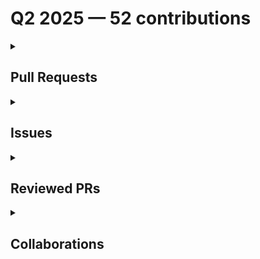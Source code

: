 # Q2 2025 — 52 contributions

<details>
  <summary><h2>Pull Requests</h2></summary>
<table style='width:100%; table-layout:fixed;'>
  <thead>
    <tr>
      <th style='width:5%;'>No.</th>
      <th style='width:20%;'>Project Name</th>
      <th style='width:20%;'>Title</th>
      <th style='width:35%;'>Description</th>
      <th style='width:20%;'>Date</th>
    </tr>
  </thead>
  <tbody>
    <tr>
      <td>1.</td>
      <td>mautic/mautic-community-handbook</td>
      <td><a href='https://github.com/mautic/mautic-community-handbook/pull/310'>Docs: Convert Governance & Governance Model v2.0 to RST</a></td>
      <td>## Description

This PR converts the "Governance" & "Governance Model v2.0" to RST.

**Notes:**

Please be informed that this PR ignores:

- The use of "will" warning,
- The change from passive to active voice,

as it keeps almost all original copy as is.

## Linked Issue

Closes #270 

 </td>
      <td>2025-06-30</td>
    </tr>
    <tr>
      <td>2.</td>
      <td>mautic/mautic-community-handbook</td>
      <td><a href='https://github.com/mautic/mautic-community-handbook/pull/309'>Remove Mautic features from Vale</a></td>
      <td>## Description

This PR removes "Mautic" from `BasedOnStyles` in the `.vale.ini` file to skip checks for Mautic features.

## Linked Issue

Closes #308 

## Screenshots

### Before

![Screenshot 2025-06-26 173937](https://github.com/user-attachments/assets/a1a40851-1871-4a24-8a67-639e4da2a0d7)

### After

![Screenshot 2025-06-26 174005](https://github.com/user-attachments/assets/094e2166-790a-4efb-a5fb-0be83b17c3c0)
</td>
      <td>2025-06-26</td>
    </tr>
    <tr>
      <td>3.</td>
      <td>Virtual-Coffee/VC-Community-Docs</td>
      <td><a href='https://github.com/Virtual-Coffee/VC-Community-Docs/pull/507'>docs: Update README and Maintainers Page</a></td>
      <td>## Linked Issue

Closes #505 
Closes #506 

<!--

If you have a pull request related to a current issue please link to that issue number.

That issue can be linked to the pull request by using the side panel in the Github UI or using the `#` symbol followed by the number of the associated issue.

To link a pull request to an issue to show that a fix is in progress and to automatically close the issue when someone merges the pull request, type the keyword "Closes" followed by a reference to the issue. For example, Closes #404 or Closes Virtual-Coffee/virtualcoffee.io/issues/404.

-->

## Description

This PR updates the README in the `docs` folder and Maintainers page with below changes:

- Move the Maintainers section from the README to `maintainers.md`
- Remove some sections from the README that reflect to the repo instead of website
- Update keywords and tags in both files

### Live Preview

- **README**: https://deploy-preview-507--vc-community-docs.netlify.app/docs/
- **Maintainers page**: https://deploy-preview-507--vc-community-docs.netlify.app/docs/community-roles/maintainers

<!--

A pull request description describes what constitutes the Pull Request and what changes you have made to the code.

It explains what you've done, including any code changes, configuration changes, migrations included, new APIs introduced, changes made to old APIs, any new workers/crons introduced in the system, copy changes, and so on. You get the gist.

A good description informs everyone that is reaading it of the purpose of the pull request. This helps not just the current maintainers but anyone reading it now or in the future to understand your intent.

If the request is not complete but you want feedback use  Draft Pull Request option of the Pull request dropdown menu.

@mention individuals that you want to review the PR, and mention why. (“ @username I want to know what you think of this code.”)

-->

## Methodology

<!--

This section explains why the above changes explained were done.

Sometimes a developer feels that it's okay to write "Business/Product requirement" in the description. That's fine, but doing so defeats the purpose of this section.

If there is a better explanation as to why the changes were suggested, it's always good to attach a document reference link for that information.

A good "Why" section should explain the reasoning behind any changes.

-->

## Code of Conduct

> By submitting this pull request, you agree to follow our [Code of Conduct](https://virtualcoffee.io/code-of-conduct/)
</td>
      <td>2025-06-23</td>
    </tr>
    <tr>
      <td>4.</td>
      <td>mautic/user-documentation</td>
      <td><a href='https://github.com/mautic/user-documentation/pull/403'>Remove update command from 4.x docs</a></td>
      <td>## Description

This PR removes the `bin/console doctrine:schema:update --no-interaction --force` from `4.x` docs with link below:

https://docs.mautic.org/en/4.x/getting_started/how_to_install_mautic.html#updating-mautic-core

## Linked Issue

Relates to #399 

</td>
      <td>2025-06-10</td>
    </tr>
    <tr>
      <td>5.</td>
      <td>mautic/user-documentation</td>
      <td><a href='https://github.com/mautic/user-documentation/pull/402'>Remove update command from 6.0 docs</a></td>
      <td>## Description

This PR removes the `bin/console doctrine:schema:update --no-interaction --force` from `6.0` docs with link below:

https://docs.mautic.org/en/6.0/getting_started/how_to_update_mautic.html#updating-mautic-composer-based-installs

## Linked Issue

Relates to #399 

</td>
      <td>2025-06-10</td>
    </tr>
    <tr>
      <td>6.</td>
      <td>mautic/user-documentation</td>
      <td><a href='https://github.com/mautic/user-documentation/pull/401'>Remove update command from 5.2 docs</a></td>
      <td>## Description

This PR removes the `bin/console doctrine:schema:update --no-interaction --force` from `5.2` docs with link below:

https://docs.mautic.org/en/5.2/getting_started/how_to_update_mautic.html#updating-mautic-composer-based-installs

## Linked Issue

Relates to #399 

</td>
      <td>2025-06-10</td>
    </tr>
    <tr>
      <td>7.</td>
      <td>mautic/user-documentation</td>
      <td><a href='https://github.com/mautic/user-documentation/pull/400'>Remove update command from 5.x docs</a></td>
      <td>## Description

This PR removes the `bin/console doctrine:schema:update --no-interaction --force` from `5.x` docs with link below:

https://docs.mautic.org/en/5.x/getting_started/how_to_update_mautic.html#updating-mautic-composer-based-installs

## Linked Issue

Relates to #399 

</td>
      <td>2025-06-10</td>
    </tr>
    <tr>
      <td>8.</td>
      <td>Virtual-Coffee/VC-Community-Docs</td>
      <td><a href='https://github.com/Virtual-Coffee/VC-Community-Docs/pull/504'>docs: Update root's README</a></td>
      <td>## Linked Issue

Closes #503 

<!--

If you have a pull request related to a current issue please link to that issue number.

That issue can be linked to the pull request by using the side panel in the Github UI or using the `#` symbol followed by the number of the associated issue.

To link a pull request to an issue to show that a fix is in progress and to automatically close the issue when someone merges the pull request, type the keyword "Closes" followed by a reference to the issue. For example, Closes #404 or Closes Virtual-Coffee/virtualcoffee.io/issues/404.

-->

## Description

This PR updates the root's README with below changes:

- Add a "Getting Started" section for local development instructions.
- Remove some sections to simplify the README and make it clearer. These sections will still be used in the docs' README. 

<!--

A pull request description describes what constitutes the Pull Request and what changes you have made to the code.

It explains what you've done, including any code changes, configuration changes, migrations included, new APIs introduced, changes made to old APIs, any new workers/crons introduced in the system, copy changes, and so on. You get the gist.

A good description informs everyone that is reaading it of the purpose of the pull request. This helps not just the current maintainers but anyone reading it now or in the future to understand your intent.

If the request is not complete but you want feedback use  Draft Pull Request option of the Pull request dropdown menu.

@mention individuals that you want to review the PR, and mention why. (“ @username I want to know what you think of this code.”)

-->

## Methodology

<!--

This section explains why the above changes explained were done.

Sometimes a developer feels that it's okay to write "Business/Product requirement" in the description. That's fine, but doing so defeats the purpose of this section.

If there is a better explanation as to why the changes were suggested, it's always good to attach a document reference link for that information.

A good "Why" section should explain the reasoning behind any changes.

-->

## Code of Conduct

> By submitting this pull request, you agree to follow our [Code of Conduct](https://virtualcoffee.io/code-of-conduct/)
</td>
      <td>2025-06-03</td>
    </tr>
    <tr>
      <td>9.</td>
      <td>Virtual-Coffee/virtualcoffee.io</td>
      <td><a href='https://github.com/Virtual-Coffee/virtualcoffee.io/pull/1352'>Add Job Hunt to the Developer Resources</a></td>
      <td>## Linked Issue

Closes #1351 

<!--

If you have a pull request related to a current issue please link to that issue number.

That issue can be linked to the pull request by using the side panel in the Github UI or using the `#` symbol followed by the number of the associated issue.

To link a pull request to an issue to show that a fix is in progress and to automatically close the issue when someone merges the pull request, type the keyword "Closes" followed by a reference to the issue. For example, Closes #404 or Closes Virtual-Coffee/virtualcoffee.io/issues/404.

-->

## Description

This PR adds Job Hunt and its sub-pages to Developer Resources.

### Live Preview

https://deploy-preview-1352--virtual-coffee-io.netlify.app/resources/developer-resources/job-hunt

<!--

A pull request description describes what constitutes the Pull Request and what changes you have made to the code.

It explains what you've done, including any code changes, configuration changes, migrations included, new APIs introduced, changes made to old APIs, any new workers/crons introduced in the system, copy changes, and so on. You get the gist.

A good description informs everyone that is reaading it of the purpose of the pull request. This helps not just the current maintainers but anyone reading it now or in the future to understand your intent.

If the request is not complete but you want feedback use  Draft Pull Request option of the Pull request dropdown menu.

@mention individuals that you want to review the PR, and mention why. (“ @username I want to know what you think of this code.”)

-->

## Methodology

<!--

This section explains why the above changes were made.

Sometimes a developer feels that it's okay to write "Business/Product requirement" in the description. That's fine, but doing so defeats the purpose of this section.

If there is a better explanation as to why the changes were suggested, it's always good to attach a document reference link for that information.

A good "Why" section should explain the reasoning behind any changes.

-->

## Code of Conduct

> By submitting this pull request, you agree to follow our [Code of Conduct](https://virtualcoffee.io/code-of-conduct/)
</td>
      <td>2025-05-30</td>
    </tr>
    <tr>
      <td>10.</td>
      <td>Virtual-Coffee/virtualcoffee.io</td>
      <td><a href='https://github.com/Virtual-Coffee/virtualcoffee.io/pull/1348'>Add "Summer 2025 Bi-Month Challenge: Get Job Ready" to the website</a></td>
      <td>## Linked Issue

Closes #1347 

<!--

If you have a pull request related to a current issue please link to that issue number.

That issue can be linked to the pull request by using the side panel in the Github UI or using the `#` symbol followed by the number of the associated issue.

To link a pull request to an issue to show that a fix is in progress and to automatically close the issue when someone merges the pull request, type the keyword "Closes" followed by a reference to the issue. For example, Closes #404 or Closes Virtual-Coffee/virtualcoffee.io/issues/404.

-->

## Description

This PR holds the below changes:

- Add `summer-2025/page.tsx` for the "Summer 2025 Bi-Month Challenge: Get Job Ready"
- Update the challenge homepage for the current challenge
- Add completed challenge banner to the `page.tsx` in may-2025.

### Live Preview

https://deploy-preview-1348--virtual-coffee-io.netlify.app/monthlychallenges

<!--

A pull request description describes what constitutes the Pull Request and what changes you have made to the code.

It explains what you've done, including any code changes, configuration changes, migrations included, new APIs introduced, changes made to old APIs, any new workers/crons introduced in the system, copy changes, and so on. You get the gist.

A good description informs everyone that is reaading it of the purpose of the pull request. This helps not just the current maintainers but anyone reading it now or in the future to understand your intent.

If the request is not complete but you want feedback use  Draft Pull Request option of the Pull request dropdown menu.

@mention individuals that you want to review the PR, and mention why. (“ @username I want to know what you think of this code.”)

-->

## Methodology

<!--

This section explains why the above changes were made.

Sometimes a developer feels that it's okay to write "Business/Product requirement" in the description. That's fine, but doing so defeats the purpose of this section.

If there is a better explanation as to why the changes were suggested, it's always good to attach a document reference link for that information.

A good "Why" section should explain the reasoning behind any changes.

-->

## Code of Conduct

> By submitting this pull request, you agree to follow our [Code of Conduct](https://virtualcoffee.io/code-of-conduct/)
</td>
      <td>2025-05-28</td>
    </tr>
    <tr>
      <td>11.</td>
      <td>Virtual-Coffee/virtualcoffee.io</td>
      <td><a href='https://github.com/Virtual-Coffee/virtualcoffee.io/pull/1343'>feat: Add May 2025 Challenge to the Website</a></td>
      <td>## Linked Issue

Closes #1342 

<!--

If you have a pull request related to a current issue please link to that issue number.

That issue can be linked to the pull request by using the side panel in the Github UI or using the `#` symbol followed by the number of the associated issue.

To link a pull request to an issue to show that a fix is in progress and to automatically close the issue when someone merges the pull request, type the keyword "Closes" followed by a reference to the issue. For example, Closes #404 or Closes Virtual-Coffee/virtualcoffee.io/issues/404.

-->

## Description

This PR adds May 2025 challenge (Goals Check-In) to the website.

### Live Preview

https://deploy-preview-1343--virtual-coffee-io.netlify.app/monthlychallenges

### Notes

~Blog post is tentative for this challenge. The link will be added when we have one and once it's published on DEV.~

Blog post link will be added once it's published on DEV.

<!--

A pull request description describes what constitutes the Pull Request and what changes you have made to the code.

It explains what you've done, including any code changes, configuration changes, migrations included, new APIs introduced, changes made to old APIs, any new workers/crons introduced in the system, copy changes, and so on. You get the gist.

A good description informs everyone that is reaading it of the purpose of the pull request. This helps not just the current maintainers but anyone reading it now or in the future to understand your intent.

If the request is not complete but you want feedback use  Draft Pull Request option of the Pull request dropdown menu.

@mention individuals that you want to review the PR, and mention why. (“ @username I want to know what you think of this code.”)

-->

## Methodology

<!--

This section explains why the above changes were made.

Sometimes a developer feels that it's okay to write "Business/Product requirement" in the description. That's fine, but doing so defeats the purpose of this section.

If there is a better explanation as to why the changes were suggested, it's always good to attach a document reference link for that information.

A good "Why" section should explain the reasoning behind any changes.

-->

## Code of Conduct

> By submitting this pull request, you agree to follow our [Code of Conduct](https://virtualcoffee.io/code-of-conduct/)
</td>
      <td>2025-04-28</td>
    </tr>
    <tr>
      <td>12.</td>
      <td>github/maintainermonth</td>
      <td><a href='https://github.com/github/maintainermonth/pull/300'>Change header's background color</a></td>
      <td>## Description

This PR changes the header's background from transparent to solid purple.

### Screen recording

https://github.com/user-attachments/assets/851a755e-0f68-4b0f-a68d-8b5312a2f646

## Linked issue

Fixes #262 


 </td>
      <td>2025-04-23</td>
    </tr>
    <tr>
      <td>13.</td>
      <td>github/maintainermonth</td>
      <td><a href='https://github.com/github/maintainermonth/pull/277'>fix: Change event labels' background color</a></td>
      <td>## Description

This PR changes the background color of some labels to pass color checker for accessibility improvement with details as follow:

- Red for the "Meetup" type: `#F42F36` to `#C70A11`
- Pink for the "Podcast" type: `#FA0087` to `#E6007A`
- Green for the "Talk" type: `#1FD19F` to `#138162`

### Screenshots & screen recording

![zero color contrast error summary](https://github.com/user-attachments/assets/d2295c25-378a-45b2-ad39-5d45dc7cd4b8)

https://github.com/user-attachments/assets/f12a7a5e-19b3-4c90-a83f-b9451902c99f

## Linked issue

Fixes #274 

</td>
      <td>2025-04-21</td>
    </tr>
    <tr>
      <td>14.</td>
      <td>adiati98/adiati98</td>
      <td><a href='https://github.com/adiati98/adiati98/pull/5'>Add latest talk</a></td>
      <td>This PR adds "From Notes to Leadership: My Tech Writing Evolution" to the "Talk" section.</td>
      <td>2025-04-20</td>
    </tr>
    <tr>
      <td>15.</td>
      <td>adiati98/adiati98</td>
      <td><a href='https://github.com/adiati98/adiati98/pull/4'>Update "About me" at README.md</a></td>
      <td>No description provided.</td>
      <td>2025-04-20</td>
    </tr>
    <tr>
      <td>16.</td>
      <td>github/maintainermonth</td>
      <td><a href='https://github.com/github/maintainermonth/pull/258'>fix: Blog title for Chrissy Codes</a></td>
      <td>## Description

This PR changes the title for Chrissy Codes from "Chrissy Codes" to "4 Tips to Transition from Contributorhood to Maintainership".

## Link issue

Fixes #257 </td>
      <td>2025-04-18</td>
    </tr>
    <tr>
      <td>17.</td>
      <td>github/maintainermonth</td>
      <td><a href='https://github.com/github/maintainermonth/pull/255'>fix: Typo for the word "Maintainer"</a></td>
      <td>## Description

Based on [this comment](https://github.com/github/maintainermonth/issues/186#issuecomment-2813847556), this PR fixes the typo and changes "Mainatiner" to "Maintainer".

## Link issue

Relates to #186 </td>
      <td>2025-04-17</td>
    </tr>
  </tbody>
</table>
</details>

<details>
  <summary><h2>Issues</h2></summary>
<table style='width:100%; table-layout:fixed;'>
  <thead>
    <tr>
      <th style='width:5%;'>No.</th>
      <th style='width:20%;'>Project Name</th>
      <th style='width:20%;'>Title</th>
      <th style='width:35%;'>Description</th>
      <th style='width:20%;'>Date</th>
    </tr>
  </thead>
  <tbody>
    <tr>
      <td>1.</td>
      <td>mautic/mautic-community-handbook</td>
      <td><a href='https://github.com/mautic/mautic-community-handbook/issues/308'>Remove Mautic features from Vale</a></td>
      <td>## Description

Currently, most of suggestions from Vale are to confirm if a word is a Mautic feature. This cause us to apply many `vale off` and `vale on` across the docs, while the terms are barely used in this Community Handbook.

## Suggestion

Remove "Mautic" from the `BasedOnStyle` in `.vale.ini` file as below:

https://github.com/mautic/mautic-community-handbook/blob/8c29c216135c7792c953798bddd05a4478e0ba66/.vale.ini#L5 </td>
      <td>2025-06-26</td>
    </tr>
    <tr>
      <td>2.</td>
      <td>mautic/user-documentation</td>
      <td><a href='https://github.com/mautic/user-documentation/issues/399'>Remove harmful command</a></td>
      <td>## Description

Based on [this comment](https://github.com/mautic/mautic/issues/15081#issuecomment-2955751016), we need to remove the `bin/console doctrine:schema:update --no-interaction --force` from the docs in all versions as it's not necessary and quite harmful.

## Proposed Solution

As we need to remove the command from several branches, there should one PR for each branch with the below list:

- [ ] 7.0
- [x] 6.0
- [x] 5.2
- [x] 5.x
- [x] 4.x
- [ ] 3.x
- [ ] 2.x</td>
      <td>2025-06-10</td>
    </tr>
    <tr>
      <td>3.</td>
      <td>Virtual-Coffee/VC-Community-Docs</td>
      <td><a href='https://github.com/Virtual-Coffee/VC-Community-Docs/issues/506'>docs: Move Maintainers section from README to Maintainers page</a></td>
      <td>### Is there an existing issue for this?

- [x] I have searched the existing issues

### Context for documentation change

There is a "Maintainers" section on the README. This section makes more sense to be part of the "Maintainers" page.

### Proposed solution

- Move the "Maintainers" section from README to the "Maintainers" page.
- Update and adjust the contents in the "Maintainers" page. 

### Resources that can help

_No response_

### Collaborators

_No response_

### Code of Conduct

- [x] I've read the Code of Conduct and understand my responsibilities as a member of the Virtual Coffee community</td>
      <td>2025-06-08</td>
    </tr>
    <tr>
      <td>4.</td>
      <td>Virtual-Coffee/VC-Community-Docs</td>
      <td><a href='https://github.com/Virtual-Coffee/VC-Community-Docs/issues/505'>Update docs' README</a></td>
      <td>### Is there an existing issue for this?

- [x] I have searched the existing issues

### Context for documentation change

The docs' README is a duplication from the root's README. We need to adjust the wordings and content to reflect the website, and not the repo.

### Proposed solution

_No response_

### Resources that can help

_No response_

### Collaborators

_No response_

### Code of Conduct

- [x] I've read the Code of Conduct and understand my responsibilities as a member of the Virtual Coffee community</td>
      <td>2025-06-03</td>
    </tr>
    <tr>
      <td>5.</td>
      <td>Virtual-Coffee/VC-Community-Docs</td>
      <td><a href='https://github.com/Virtual-Coffee/VC-Community-Docs/issues/503'>Update root's README</a></td>
      <td>### Is there an existing issue for this?

- [x] I have searched the existing issues

### Context for documentation change

We've migrated our docs to Docusaurus. Therefore, we need to update the README with instructions to set up local environment for working with Docusaurus.

### Proposed solution

_No response_

### Resources that can help

_No response_

### Collaborators

_No response_

### Code of Conduct

- [x] I've read the Code of Conduct and understand my responsibilities as a member of the Virtual Coffee community</td>
      <td>2025-06-02</td>
    </tr>
    <tr>
      <td>6.</td>
      <td>Virtual-Coffee/virtualcoffee.io</td>
      <td><a href='https://github.com/Virtual-Coffee/virtualcoffee.io/issues/1353'>Add Resources to the Job Hunt Page -- Do Not Close This Issue!</a></td>
      <td>## Description

Let's add resources related to job search for developers. They can be guides, tips, or others.

## How to Add a Resource

- Follow the instructions on the README to [set up your local environment](https://github.com/Virtual-Coffee/virtualcoffee.io?tab=readme-ov-file#local-development-setup).
- Create a branch.
  
  ```bash
   git checkout -b BRANCH-NAME
  ```
  Change `BRANCH-NAME` to the category of the resource you're adding. For example: `add-interview-resource`.
- Find `src/content/resources/developer-resources/_job-hunt-draft-pages`. There are several files in this folder.
- Choose a proper file to add your resource:
  - **`career-goals-setting-and-progress-tracking.mdx`**: for resources related to career goals setting and applications progress tracking. For example, how to set goals for job searching, recommended tools for progress tracking, etc.
  - **`career-negotiation.mdx`**: for resources related to career negotiation. For example, how to negotiate salary, work/life balance, etc.
  - **`developer-interview-prep.mdx`**: for resources related to interview preparation. For example, elevator pitches, interview questions, dos and don'ts, etc.
  - **`developer-job-boards.mdx`**: for recommended job searching websites.
  - **`developer-networking.mdx`**: for resources related to networking with other developers that can lead to job opportunities.
  - **`developer-personal-brand.mdx`**: for resources related to building a personal brand as a developer. For example, how to update LinkedIn and GitHub profiles, how to make your portfolio stand out for job searches, etc.
  - **`developer-resume.mdx`**: for resources related to resume. For example, how to tailor your resume, recommended websites to create a resume, etc.
- Using Markdown, add the link of your resource in the unordered list.

  ```markdown
  - [Resource Title](URL)
  ```

  For example:
  
  ```markdown
  - [Job Hunt](https://virtualcoffee.io/resources/developer-resources/job-hunt)
  ```
- Add and commit your changes.
- Push your branch up to your fork.
- Create a Pull Request. In the "Linked Issue" section, type `Relates to #1353`.</td>
      <td>2025-05-31</td>
    </tr>
    <tr>
      <td>7.</td>
      <td>Virtual-Coffee/virtualcoffee.io</td>
      <td><a href='https://github.com/Virtual-Coffee/virtualcoffee.io/issues/1351'>Add Job Hunt to the Developer Resources</a></td>
      <td>### Is there an existing issue for this?

- [x] I have searched the existing issues

### Context for documentation change

Throughout the years, our members shared valuable resources related to job hunting and we lost many great resources as Slack only keeps messages for limited time. We want to compile existing and future resources within the Developer Resources to ease people in finding the job-related resources.

### Proposed solution

Add a "Job Hunt" page with sub-pages to the "Developer Resources".

### Resources that can help

_No response_

### Collaborators

_No response_

### Code of Conduct

- [x] I've read the Code of Conduct and understand my responsibilities as a member of the Virtual Coffee community</td>
      <td>2025-05-30</td>
    </tr>
    <tr>
      <td>8.</td>
      <td>Virtual-Coffee/virtualcoffee.io</td>
      <td><a href='https://github.com/Virtual-Coffee/virtualcoffee.io/issues/1347'>Add June-July 2025 challenge to the website</a></td>
      <td>We need to update the monthly challenge to the June-July 2025 challenge: "Bi-Month: Get Job Ready".</td>
      <td>2025-05-28</td>
    </tr>
    <tr>
      <td>9.</td>
      <td>OpenSource-Communities/pizza-verse</td>
      <td><a href='https://github.com/OpenSource-Communities/pizza-verse/issues/114'>Docs: Update docs</a></td>
      <td>## Description

We need to update the the contents and links in this repo to adjust them with the new home.</td>
      <td>2025-05-20</td>
    </tr>
    <tr>
      <td>10.</td>
      <td>OpenSource-Communities/guestbook</td>
      <td><a href='https://github.com/OpenSource-Communities/guestbook/issues/755'>Docs: Update docs</a></td>
      <td>## Description

We need to update the the contents and links in this repo to adjust them with the new home. </td>
      <td>2025-05-20</td>
    </tr>
    <tr>
      <td>11.</td>
      <td>mautic/mautic-community-handbook</td>
      <td><a href='https://github.com/mautic/mautic-community-handbook/issues/300'>Add `toctree` for the "Developer" section</a></td>
      <td>## Description

After running `make html`, there are warnings for some files: `WARNING: document isn't included in any toctree`.  This happens because the new pages for the "Developer" section have not been added to the `index.rst` file.

## Suggestions

Add the files to the `toctree` in the `index.rst` file. We want to follow the origin structure - with subsections- if it's possible.

```markdown
Developer/
├── Code/
│   ├── Bugs
│   └── Pull requests
├── Developer documentation
├── Community reviews
└── Local environment setup
```

### Screenshots

![Image](https://github.com/user-attachments/assets/347c9e7f-c506-4427-b2fa-56b64c09d898)</td>
      <td>2025-05-05</td>
    </tr>
    <tr>
      <td>12.</td>
      <td>OpenSource-Communities/guestbook</td>
      <td><a href='https://github.com/OpenSource-Communities/guestbook/issues/735'>Feature: Add @aerg04 as a contributor</a></td>
      <td>### Description

As part of the Intro to Open Source course, we are encouraged to contribute to this repo.

### Suggested solution

Add myself as a contributor.

### Code of Conduct

- [x] I agree to follow this project's Code of Conduct

### Getting Started Instructions

- [x] I agree to follow this project's Getting Started instructions</td>
      <td>2025-04-29</td>
    </tr>
    <tr>
      <td>13.</td>
      <td>Virtual-Coffee/virtualcoffee.io</td>
      <td><a href='https://github.com/Virtual-Coffee/virtualcoffee.io/issues/1342'>Add May 2025 Challenge to the Website</a></td>
      <td>We need to update the monthly challenge to the May 2025 challenge: "Goals Check-In".</td>
      <td>2025-04-28</td>
    </tr>
    <tr>
      <td>14.</td>
      <td>github/maintainermonth</td>
      <td><a href='https://github.com/github/maintainermonth/issues/274'>Event labels background color don't pass contrast checker for accessibility</a></td>
      <td>## Description

In the "Schedule" page, all events have type labels. When running WAVE on this page, the labels' background color red, pink, and green show contrast errors. Below are the screenshots for these colors.

![contrast error warnings](https://github.com/user-attachments/assets/ec628ebd-9a2d-4c57-aa08-916f3f83a968)

### Red label for the "meetup" type

![red label with contrast error](https://github.com/user-attachments/assets/596c78a6-f0cb-485e-99df-065b886ea39c)

### Pink label for the "podcast" type

![pink label with contrast error](https://github.com/user-attachments/assets/87273f56-f94e-4ba3-8872-b84630662968)

### Green label for the "talk" type

![green label with contrast error](https://github.com/user-attachments/assets/2771b20b-7ec8-4b2c-9ed6-e1803c78efed)

## Suggestions

Considering that the text color is white, we can adjust the colors to be darker, but not far from the existing color. That way, we can pass the color checker to follow accessibility rules as the below:

### Red label for the "meetup" type

Change the color from `#F42F36` to `#C70A11`.

![red label passes contrast checker](https://github.com/user-attachments/assets/ba0952f0-808a-4401-a37b-4b8c1b84cec3)

### Pink label for the "podcast" type

Change the color from `#FA0087` to `E6007A`.

![pink label passes contrast checker](https://github.com/user-attachments/assets/a5f7a806-1d43-4550-b8ba-8623ec784414)

### Green label for the "talk" type

Change the color from `#1FD19F` to `#138162`.

![green label passes contrast checker](https://github.com/user-attachments/assets/a697860c-a6d0-41db-85ff-81bbf0c02b08)</td>
      <td>2025-04-20</td>
    </tr>
    <tr>
      <td>15.</td>
      <td>github/maintainermonth</td>
      <td><a href='https://github.com/github/maintainermonth/issues/273'>Background color for podcast label doesn't pass color contrast for accessibility</a></td>
      <td>## Description

When running [WAVEhttps://wave.webaim.org/]() on the homepage, it shows one contrast error.
The error comes from the pink background of the podcast label as per screenshot below.

![contrast error on wave](https://github.com/user-attachments/assets/dfcf0ea8-f7d6-4d1a-8ae1-b5a0354ed4bc)

![a podcast event with some labels on github maintainer month website](https://github.com/user-attachments/assets/b4272368-4b92-43ac-b2fe-38a306321021)

## Suggestion

We can achieve the color contrast for accessibility by changing the background color for the podcast label from `#FA0087` to `E6007A`. It makes the pink slightly darker, but not too far from the existing one.

![event labels on github maintainer month website](https://github.com/user-attachments/assets/aa695f35-3c88-494d-be16-f3c086667d5b)

 </td>
      <td>2025-04-20</td>
    </tr>
    <tr>
      <td>16.</td>
      <td>github/maintainermonth</td>
      <td><a href='https://github.com/github/maintainermonth/issues/272'>Issues with `yarn` on Windows 11</a></td>
      <td>## Description

I forked and cloned the `maintainermonth` repository on my local machine.

I followed the instructions on the `README` to run the project locally. However, I encountered some problems when installing dependencies with `yarn`.

### Environment

- **OS:** Windows 11
- **Yarn version:** v1.22.19
- **Node version:** v20.17.0

## How to reproduce the bug

### `yarn install`

1. Fork and clone the forked `maintainermonth` repository to your local machine.
2. Run `yarn install`.
3. You will get an error message (the path will be different depending on your directory & folder names):

    ```bash
    error An unexpected error occurred: "Unknown token: { line: 1379, col: 1, type: 'INVALID', value: undefined } 1379:1 in D:\\WebDev\\GitHub\\maintainermonth\\yarn.lock".
    ```

### `yarn start`

When I could finally install the dependencies, running `yarn start` also gave me a problem.

1. Run `yarn start`.
2. You will get an error message (the path will be different depending on your directory & folder names):

    ```bash
    Error: Could not find a production build in the '.next' directory. Try building your app with 'next build' before starting the production server. https://nextjs.org/docs/messages/production-start-no-build-id
    at setupFsCheck (D:\WebDev\GitHub\maintainermonth\node_modules\next\dist\server\lib\router-utils\filesystem.js:151:19)
    at async initialize (D:\WebDev\GitHub\maintainermonth\node_modules\next\dist\server\lib\router-server.js:63:23)
    at async Server.<anonymous> (D:\WebDev\GitHub\maintainermonth\node_modules\next\dist\server\lib\start-server.js:249:36)
    error Command failed with exit code 1.
    ```

### `yarn build`

After running `yarn start`, in the error message, it was mentioned: `Could not find a production build in the '.next' directory. Try building your app with 'next build' before starting the production server.`

So, I followed this instruction as the below:

1. Run `yarn build`.
2. You will get the error message:

    ```bash
    $ NODE_ENV=production next build
    'NODE_ENV' is not recognized as an internal or external command, operable program or batch file.
    error Command failed with exit code 1.
    ```

## Workaround

I finally could get everything worked as expected with the below workaround:

1. Fork and clone the forked `maintainermonth` repository to the local machine.
2. Remove the `yarn.lock` file.
3. Run `yarn install`.
    
    > Now the dependencies can be installed without any issue, and a new `yarn.lock` file is generated.
4. Run `yarn dev`.
    
    > Running `yarn start` still doesn't work. But `yarn dev` runs and renders the website with no problem.

## Suggestions

Sometimes, Windows users encounter problems that Mac users don't. It'd be great if other Windows users could confirm if this also happened in their machine.

If they encounter the same problem, we might want to update the instructions on the README to accommodate Windows users.

Things to consider:

- Run `yarn dev` instead of `yarn start`
- Recommended `yarn` version if preferable
- Recommended Node version if preferable</td>
      <td>2025-04-20</td>
    </tr>
    <tr>
      <td>17.</td>
      <td>github/maintainermonth</td>
      <td><a href='https://github.com/github/maintainermonth/issues/270'>Add CODEOWNERS file</a></td>
      <td>## Description

The `maintainermonth` repo currently doesn't have a `CODEOWNERS` file. Having this file would benefits both maintainers and contributors with the below reasons:

- Whenever there's an issue or PR coming in, maintainers will get notified. That way, all issues and PRs can get attention they need and hardly get missed.

- Contributors don't always know who maintain a repo. In some cases, when there are active/regular contributors, folks are assuming that they are the maintainer of the repo. Maintainers are decision makers who understand the vision and mission of the repo. So it makes more sense to tag the maintainers team when they have questions or ask directions that needs to be aligned with the project's needs. We can then mention this in the `CONTRIBUTING.md` that when folks need to reach out maintainers, they can tag `@github/team-name`.

## Suggestions

Add a `CODEOWNERS` file to the `.github` folder.

---

>[!NOTE]
> If this is a go, I believe this issue would best be handled by the maintainers team of `maintainermonth` repo.</td>
      <td>2025-04-20</td>
    </tr>
    <tr>
      <td>18.</td>
      <td>github/maintainermonth</td>
      <td><a href='https://github.com/github/maintainermonth/issues/265'>Inline buttons are causing white space on mobile screen</a></td>
      <td>The inline buttons at the "Upcoming events 2025" section are adding white space at the right side for other sections, as well as the navbar and footer. See screen recording below.

I'm using Samsung Galaxy S22 with viewport 360px × 780px.

Maybe we can make them stack on smaller screens?

https://github.com/user-attachments/assets/ec21d678-35d4-4b2a-9978-26d114f8cf78

</td>
      <td>2025-04-18</td>
    </tr>
    <tr>
      <td>19.</td>
      <td>github/maintainermonth</td>
      <td><a href='https://github.com/github/maintainermonth/issues/259'>Text and button overlap with image on mobile screens </a></td>
      <td>When I opened the website homepage, the text and button in the first section overlapped with the image, as shown in the screen recording below.

I'm using Samsung Galaxy S22 with viewport size 360px × 780px.

**Edit:** I just noticed that this also the case for desktop screen. If this is intentional, feel free to close this issue. 🙂 

https://github.com/user-attachments/assets/e40b4ceb-85d2-45f1-81b6-3bc0c6654a4b

</td>
      <td>2025-04-18</td>
    </tr>
    <tr>
      <td>20.</td>
      <td>github/maintainermonth</td>
      <td><a href='https://github.com/github/maintainermonth/issues/257'>Incorrect title in the library</a></td>
      <td>The blog's title for Chrissy Codes is incorrect.
Currently, it's holding name instead of title as in screenshot below.

![incorrect title](https://github.com/user-attachments/assets/79a6d0bc-3314-45ef-9873-7a912ae83145)


 </td>
      <td>2025-04-18</td>
    </tr>
    <tr>
      <td>21.</td>
      <td>github/maintainermonth</td>
      <td><a href='https://github.com/github/maintainermonth/issues/256'>Typo for the word "Maintainer"</a></td>
      <td>Based on [this comment](https://github.com/github/maintainermonth/issues/186#issuecomment-2813847556) there is a typo for the word "Maintainer".</td>
      <td>2025-04-17</td>
    </tr>
    <tr>
      <td>22.</td>
      <td>mautic/mautic-community-handbook</td>
      <td><a href='https://github.com/mautic/mautic-community-handbook/issues/289'>Convert "Community reviews" section to RST</a></td>
      <td>Please see parent issue for details.

https://contribute.mautic.org/contributing-to-mautic/developer/community-reviews</td>
      <td>2025-04-16</td>
    </tr>
    <tr>
      <td>23.</td>
      <td>mautic/mautic-community-handbook</td>
      <td><a href='https://github.com/mautic/mautic-community-handbook/issues/288'>Convert "Developer documentation" section to RST</a></td>
      <td>Please see parent issue for details.

https://contribute.mautic.org/contributing-to-mautic/developer/developer-documentation</td>
      <td>2025-04-16</td>
    </tr>
    <tr>
      <td>24.</td>
      <td>mautic/mautic-community-handbook</td>
      <td><a href='https://github.com/mautic/mautic-community-handbook/issues/287'>Convert "Pull requests" section to RST</a></td>
      <td>Please see parent issue for details.

https://contribute.mautic.org/contributing-to-mautic/developer/code/pull-requests</td>
      <td>2025-04-16</td>
    </tr>
    <tr>
      <td>25.</td>
      <td>mautic/mautic-community-handbook</td>
      <td><a href='https://github.com/mautic/mautic-community-handbook/issues/286'>Convert "Bugs" section to RST</a></td>
      <td>Please see parent issue for details.

https://contribute.mautic.org/contributing-to-mautic/developer/code/bugs</td>
      <td>2025-04-16</td>
    </tr>
    <tr>
      <td>26.</td>
      <td>mautic/mautic-community-handbook</td>
      <td><a href='https://github.com/mautic/mautic-community-handbook/issues/285'>Convert "Local environment setup" to RST</a></td>
      <td>Please see parent issue for details.

https://contribute.mautic.org/contributing-to-mautic/developer/local-environment-setup</td>
      <td>2025-04-16</td>
    </tr>
    <tr>
      <td>27.</td>
      <td>mautic/mautic-community-handbook</td>
      <td><a href='https://github.com/mautic/mautic-community-handbook/issues/284'>Convert "Code" section to RST</a></td>
      <td>Please see parent issue for details.

https://contribute.mautic.org/contributing-to-mautic/developer/code</td>
      <td>2025-04-16</td>
    </tr>
    <tr>
      <td>28.</td>
      <td>mautic/mautic-community-handbook</td>
      <td><a href='https://github.com/mautic/mautic-community-handbook/issues/283'>Developer - https://contribute.mautic.org/contributing-to-mautic/developer</a></td>
      <td>No description provided.</td>
      <td>2025-04-16</td>
    </tr>
    <tr>
      <td>29.</td>
      <td>mautic/mautic-community-handbook</td>
      <td><a href='https://github.com/mautic/mautic-community-handbook/issues/282'>Convert "Developer" section in the "Contributing to Mautic" section to RST</a></td>
      <td>Based on [this issue](https://github.com/mautic/mautic-community-handbook/issues/228), we need to convert the "Developer" section within the "Contributing to Mautic" section to RST.

This section has several sub-sections as below. So, let's break them down into sub-issues and gradually work on the whole section with small PRs.

- [ ] Developer - https://contribute.mautic.org/contributing-to-mautic/developer
</td>
      <td>2025-04-14</td>
    </tr>
  </tbody>
</table>
</details>

<details>
  <summary><h2>Reviewed PRs</h2></summary>
No reviewed prs contributions in this quarter.
</details>

<details>
  <summary><h2>Collaborations</h2></summary>
<table style='width:100%; table-layout:fixed;'>
  <thead>
    <tr>
      <th style='width:5%;'>No.</th>
      <th style='width:20%;'>Project Name</th>
      <th style='width:20%;'>Title</th>
      <th style='width:35%;'>Description</th>
      <th style='width:20%;'>Date</th>
    </tr>
  </thead>
  <tbody>
    <tr>
      <td>1.</td>
      <td>OpenSource-Communities/guestbook</td>
      <td><a href='https://github.com/OpenSource-Communities/guestbook/pull/776'>docs: update @sujanthapa01 as a contributor</a></td>
      <td><!-- Please fill in all areas in this PR form. Incomplete PRs will be marked invalid and may be closed. -->

## Description

<!--
Please do not leave this blank. Add your description **below** this line and **outside** of the comment tags.
For example: This PR adds <your-github-username> as a contributor.
-->

## What type of PR is this? (check all applicable)

- [x ] 🤝 Add a contributor
- [ ] 📝 Documentation Update

## Related Issues
Closes #775 
<!-- 
Add your related issue **below** this line and **outside** of the comment tags.

Please use this format to link your issue: Closes #XXX.
Change "XXX" to your issue number that you can find next to your issue's title.

More information about link issue: https://docs.github.com/en/issues/tracking-your-work-with-issues/using-issues/linking-a-pull-request-to-an-issue 
-->

## Contributors Checklist

### I've read through the [Getting Started](https://intro.opensauced.pizza/#/intro-to-oss/how-to-contribute-to-open-source?id=getting-started) section

- [x ] ✅ Yes
- [ ] ❌ Not yet

### Have you run `npm run contributors:generate` to generate your profile and the badge on the README?

- [ x] ✅ Yes
- [ ] ❌ No

## Added to documentation?

- [x ] 📜 README.md
- [ ] 🙅 no documentation needed

## Screenshot (Required for PR Review)
![Screenshot](https://github.com/user-attachments/assets/7f7a9a91-e24a-4e3b-9a12-2f694a047ee4)

<!-- Please provide a screenshot of your profile being generated on the README. This ensures that you ran the `npm run contributors:generate` command, as mentioned in the previous question, which makes it easier for the maintainers to review PRs. All PRs without screenshots will be automatically rejected-->

## [optional] What GIF best describes this PR or how it makes you feel?

<!-- note: PRs with deleted sections will be marked invalid -->
![NI6](https://github.com/user-attachments/assets/cb76ec03-3677-443c-81a3-7be4588413f2)
<!--
  For Work In Progress Pull Requests, please use the Draft PR feature,
  see https://github.blog/2019-02-14-introducing-draft-pull-requests/ for further details.



  For a timely review/response, please avoid force-pushing additional
  commits if your PR already received reviews or comments.

  Before submitting a Pull Request, please ensure you've done the following:
  - 📖 Read the Open Sauced Contributing Guide: https://github.com/open-sauced/.github/blob/main/CONTRIBUTING.md.
  - 📖 Read the Open Sauced Code of Conduct: https://github.com/open-sauced/.github/blob/main/CODE_OF_CONDUCT.md.
  - 👷‍♀️ Create small PRs. In most cases, this will be possible.
  - 📝 Use descriptive commit messages.
  - 📗 Update any related documentation and include any relevant screenshots.
-->
</td>
      <td>2025-06-06</td>
    </tr>
    <tr>
      <td>2.</td>
      <td>OpenSource-Communities/guestbook</td>
      <td><a href='https://github.com/OpenSource-Communities/guestbook/pull/774'>docs: Add @Ufidtech as a contributor</a></td>
      <td><!-- Please fill in all areas in this PR form. Incomplete PRs will be marked invalid and may be closed. -->

## Description
This PR adds Ufidtech  as a contributor

<!--
Please do not leave this blank. Add your description **below** this line and **outside** of the comment tags.
For example: This PR adds <your-github-username> as a contributor.
-->

## What type of PR is this? (check all applicable)

- x[ ] 🤝 Add a contributor
- [ ] 📝 Documentation Update

## Related Issues
Closes #773 

<!-- 
Add your related issue **below** this line and **outside** of the comment tags.

Please use this format to link your issue: Closes #XXX.
Change "XXX" to your issue number that you can find next to your issue's title.

More information about link issue: https://docs.github.com/en/issues/tracking-your-work-with-issues/using-issues/linking-a-pull-request-to-an-issue 
-->

## Contributors Checklist

### I've read through the [Getting Started](https://intro.opensauced.pizza/#/intro-to-oss/how-to-contribute-to-open-source?id=getting-started) section

- [x ] ✅ Yes
- [ ] ❌ Not yet

### Have you run `npm run contributors:generate` to generate your profile and the badge on the README?

- [x ] ✅ Yes
- [ ] ❌ No

## Added to documentation?

- [x ] 📜 README.md
- [ ] 🙅 no documentation needed

## Screenshot (Required for PR Review)
![Profile Screenshot](https://raw.githubusercontent.com/Ufidtech/guestbook/refs/heads/main/Screenshot%202025-06-04%20092833.png)
<!-- Please provide a screenshot of your profile being generated on the README. This ensures that you ran the `npm run contributors:generate` command, as mentioned in the previous question, which makes it easier for the maintainers to review PRs. All PRs without screenshots will be automatically rejected-->

## [optional] What GIF best describes this PR or how it makes you feel?

<!-- note: PRs with deleted sections will be marked invalid -->

<!--
  For Work In Progress Pull Requests, please use the Draft PR feature,
  see https://github.blog/2019-02-14-introducing-draft-pull-requests/ for further details.

  For a timely review/response, please avoid force-pushing additional
  commits if your PR already received reviews or comments.

  Before submitting a Pull Request, please ensure you've done the following:
  - 📖 Read the Open Sauced Contributing Guide: https://github.com/open-sauced/.github/blob/main/CONTRIBUTING.md.
  - 📖 Read the Open Sauced Code of Conduct: https://github.com/open-sauced/.github/blob/main/CODE_OF_CONDUCT.md.
  - 👷‍♀️ Create small PRs. In most cases, this will be possible.
  - 📝 Use descriptive commit messages.
  - 📗 Update any related documentation and include any relevant screenshots.
-->
</td>
      <td>2025-06-05</td>
    </tr>
    <tr>
      <td>3.</td>
      <td>OpenSource-Communities/guestbook</td>
      <td><a href='https://github.com/OpenSource-Communities/guestbook/pull/772'>feat: add @Ufidtech as a contributor</a></td>
      <td><!-- Please fill in all areas in this PR form. Incomplete PRs will be marked invalid and may be closed. -->

## Description

<!--
Please do not leave this blank. Add your description **below** this line and **outside** of the comment tags.
For example: This PR adds <your-github-username> as a contributor.
-->

## What type of PR is this? (check all applicable)

- [x ] 🤝 Add a contributor
- [ ] 📝 Documentation Update

## Related Issues
Closes #767 

<!-- 
Add your related issue **below** this line and **outside** of the comment tags.

Please use this format to link your issue: Closes #XXX.
Change "XXX" to your issue number that you can find next to your issue's title.

More information about link issue: https://docs.github.com/en/issues/tracking-your-work-with-issues/using-issues/linking-a-pull-request-to-an-issue 
-->

## Contributors Checklist

### I've read through the [Getting Started](https://intro.opensauced.pizza/#/intro-to-oss/how-to-contribute-to-open-source?id=getting-started) section

- [x ] ✅ Yes
- [ ] ❌ Not yet

### Have you run `npm run contributors:generate` to generate your profile and the badge on the README?

- [x ] ✅ Yes
- [ ] ❌ No

## Added to documentation?

- [ ] 📜 README.md
- [ ] 🙅 no documentation needed

## Screenshot (Required for PR Review)
![Profile Screenshot](https://github.com/Ufidtech/guestbook/blob/main/Screenshot%202025-06-04%20092833.png?raw=true)

<!-- Please provide a screenshot of your profile being generated on the README. This ensures that you ran the `npm run contributors:generate` command, as mentioned in the previous question, which makes it easier for the maintainers to review PRs. All PRs without screenshots will be automatically rejected-->

## [optional] What GIF best describes this PR or how it makes you feel?

<!-- note: PRs with deleted sections will be marked invalid -->

<!--
  For Work In Progress Pull Requests, please use the Draft PR feature,
  see https://github.blog/2019-02-14-introducing-draft-pull-requests/ for further details.

  For a timely review/response, please avoid force-pushing additional
  commits if your PR already received reviews or comments.

  Before submitting a Pull Request, please ensure you've done the following:
  - 📖 Read the Open Sauced Contributing Guide: https://github.com/open-sauced/.github/blob/main/CONTRIBUTING.md.
  - 📖 Read the Open Sauced Code of Conduct: https://github.com/open-sauced/.github/blob/main/CODE_OF_CONDUCT.md.
  - 👷‍♀️ Create small PRs. In most cases, this will be possible.
  - 📝 Use descriptive commit messages.
  - 📗 Update any related documentation and include any relevant screenshots.
-->
</td>
      <td>2025-06-04</td>
    </tr>
    <tr>
      <td>4.</td>
      <td>open-sauced/docs</td>
      <td><a href='https://github.com/open-sauced/docs/pull/422'>fix: formatting and punctuation in blog files</a></td>
      <td>## Description

<!-- 
Please do not leave this blank 
This PR [adds/removes/fixes/replaces] the [feature/bug/etc]. 
-->
format blog correctly according to https://github.com/DavidAnson/markdownlint

## Related Tickets & Documents
<!-- 
Please use this format link issue numbers: Fixes #123
https://docs.github.com/en/free-pro-team@latest/github/managing-your-work-on-github/linking-a-pull-request-to-an-issue#linking-a-pull-request-to-an-issue-using-a-keyword 
-->
closes #425

## Mobile & Desktop Screenshots/Recordings

<!-- Visual changes require screenshots -->


## Steps to QA
<!-- 
Please provide some steps for the reviewer to test your change. If you have wrote tests, you can mention that here instead.

1. Click a link
2. Do this thing
3. Validate you see the thing working
-->


## Tier (staff will fill in)

- [ ] Tier 1
- [ ] Tier 2
- [ ] Tier 3
- [ ] Tier 4

## [optional] What gif best describes this PR or how it makes you feel?



<!-- note: PRs with deleted sections will be marked invalid -->

<!--
  For Work In Progress Pull Requests, please use the Draft PR feature,
  see https://github.blog/2019-02-14-introducing-draft-pull-requests/ for further details.
  
  For a timely review/response, please avoid force-pushing additional
  commits if your PR already received reviews or comments.
  
  Before submitting a Pull Request, please ensure you've done the following:
  - 📖 Read the Open Sauced Contributing Guide: https://github.com/open-sauced/.github/blob/main/CONTRIBUTING.md.
  - 📖 Read the Open Sauced Code of Conduct: https://github.com/open-sauced/.github/blob/main/CODE_OF_CONDUCT.md.
  - 👷‍♀️ Create small PRs. In most cases, this will be possible.
  - ✅ Provide tests for your changes.
  - 📝 Use descriptive commit messages.
  - 📗 Update any related documentation and include any relevant screenshots.
-->
</td>
      <td>2025-04-12</td>
    </tr>
    <tr>
      <td>5.</td>
      <td>open-sauced/docs</td>
      <td><a href='https://github.com/open-sauced/docs/pull/421'>docs: fix formatting and punctuation in documentation files</a></td>
      <td>## Description

<!-- 
Please do not leave this blank 
This PR [adds/removes/fixes/replaces] the [feature/bug/etc]. 
-->

Improve the clarity and consistency of documentation by correcting formatting and punctuation errors throughout various files.
format docs according to https://github.com/DavidAnson/markdownlint

## Related Tickets & Documents
<!-- 
Please use this format link issue numbers: Fixes #123
https://docs.github.com/en/free-pro-team@latest/github/managing-your-work-on-github/linking-a-pull-request-to-an-issue#linking-a-pull-request-to-an-issue-using-a-keyword 
-->
closes #425

## Mobile & Desktop Screenshots/Recordings

<!-- Visual changes require screenshots -->


## Steps to QA
<!-- 
Please provide some steps for the reviewer to test your change. If you have wrote tests, you can mention that here instead.

1. Click a link
2. Do this thing
3. Validate you see the thing working
-->


## Tier (staff will fill in)

- [ ] Tier 1
- [ ] Tier 2
- [ ] Tier 3
- [ ] Tier 4

## [optional] What gif best describes this PR or how it makes you feel?



<!-- note: PRs with deleted sections will be marked invalid -->

<!--
  For Work In Progress Pull Requests, please use the Draft PR feature,
  see https://github.blog/2019-02-14-introducing-draft-pull-requests/ for further details.
  
  For a timely review/response, please avoid force-pushing additional
  commits if your PR already received reviews or comments.
  
  Before submitting a Pull Request, please ensure you've done the following:
  - 📖 Read the Open Sauced Contributing Guide: https://github.com/open-sauced/.github/blob/main/CONTRIBUTING.md.
  - 📖 Read the Open Sauced Code of Conduct: https://github.com/open-sauced/.github/blob/main/CODE_OF_CONDUCT.md.
  - 👷‍♀️ Create small PRs. In most cases, this will be possible.
  - ✅ Provide tests for your changes.
  - 📝 Use descriptive commit messages.
  - 📗 Update any related documentation and include any relevant screenshots.
-->
</td>
      <td>2025-04-12</td>
    </tr>
    <tr>
      <td>6.</td>
      <td>open-sauced/docs</td>
      <td><a href='https://github.com/open-sauced/docs/pull/420'>feat: add TypeScript support and recommended extensions</a></td>
      <td>## Description

<!-- 
Please do not leave this blank 
This PR [adds/removes/fixes/replaces] the [feature/bug/etc]. 
-->

Introduce TypeScript support to the project, including necessary configuration files and type definitions for better development experience.
https://docusaurus.io/docs/typescript-support

## Related Tickets & Documents
<!-- 
Please use this format link issue numbers: Fixes #123
https://docs.github.com/en/free-pro-team@latest/github/managing-your-work-on-github/linking-a-pull-request-to-an-issue#linking-a-pull-request-to-an-issue-using-a-keyword 
-->

closes #424

## Mobile & Desktop Screenshots/Recordings

<!-- Visual changes require screenshots -->


## Steps to QA
<!-- 
Please provide some steps for the reviewer to test your change. If you have wrote tests, you can mention that here instead.

1. Click a link
2. Do this thing
3. Validate you see the thing working
-->


## Tier (staff will fill in)

- [ ] Tier 1
- [ ] Tier 2
- [ ] Tier 3
- [ ] Tier 4

## [optional] What gif best describes this PR or how it makes you feel?



<!-- note: PRs with deleted sections will be marked invalid -->

<!--
  For Work In Progress Pull Requests, please use the Draft PR feature,
  see https://github.blog/2019-02-14-introducing-draft-pull-requests/ for further details.
  
  For a timely review/response, please avoid force-pushing additional
  commits if your PR already received reviews or comments.
  
  Before submitting a Pull Request, please ensure you've done the following:
  - 📖 Read the Open Sauced Contributing Guide: https://github.com/open-sauced/.github/blob/main/CONTRIBUTING.md.
  - 📖 Read the Open Sauced Code of Conduct: https://github.com/open-sauced/.github/blob/main/CODE_OF_CONDUCT.md.
  - 👷‍♀️ Create small PRs. In most cases, this will be possible.
  - ✅ Provide tests for your changes.
  - 📝 Use descriptive commit messages.
  - 📗 Update any related documentation and include any relevant screenshots.
-->
</td>
      <td>2025-04-12</td>
    </tr>
  </tbody>
</table>
</details>

